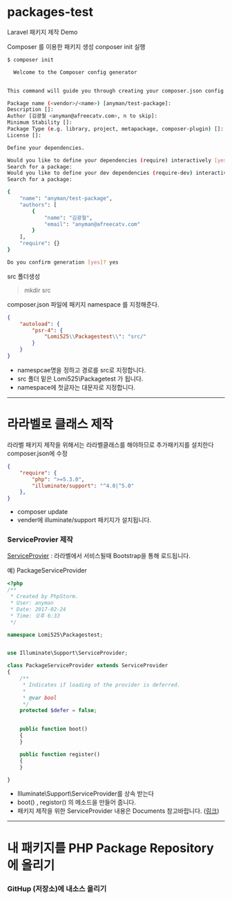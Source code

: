 # packages-test
Laravel 패키지 제작 Demo


Composer 를 이용한 패키지 생성
conposer init 실행

```bash
$ composer init

  Welcome to the Composer config generator


This command will guide you through creating your composer.json config.

Package name (<vendor>/<name>) [anyman/test-package]:
Description []:
Author [김광철 <anyman@afreecatv.com>, n to skip]:
Minimum Stability []:
Package Type (e.g. library, project, metapackage, composer-plugin) []:
License []:

Define your dependencies.

Would you like to define your dependencies (require) interactively [yes]?
Search for a package:
Would you like to define your dev dependencies (require-dev) interactively [yes]?
Search for a package:

{
    "name": "anyman/test-package",
    "authors": [
        {
            "name": "김광철",
            "email": "anyman@afreecatv.com"
        }
    ],
    "require": {}
}

Do you confirm generation [yes]? yes
```

src 폴더생성
> mkdir src


composer.json 파일에 패키지 namespace 를 지정해준다.
```json
{
    "autoload": {
        "psr-4": {
            "Lomi525\\Packagestest\\": "src/"
        }
    }
}

```
* namespcae명을 정하고 경로를 src로 지정합니다.
* src 폴더 밑은 Lomi525\Packagetest 가 됩니다.
* namespace에 첫글자는 대문자로 지정합니다.



-----------------
# 라라벨로 클래스 제작


라라벨 패키지 제작을 위해서는  라라벨클래스를 해야하므로 추가패키지를 설치한다
composer.json에 수정
```json
{
    "require": {
        "php": ">=5.3.0",
        "illuminate/support": "^4.0|^5.0"
    },
}
```
* composer update
* vender에 illuminate/support 패키지가 설치됩니다.



### ServiceProvier 제작
[ServiceProvier](https://laravel.kr/docs/5.0/providers) : 라라벨에서 서비스될때 Bootstrap을 통해 로드됩니다.

예) PackageServiceProvider
```php
<?php
/**
 * Created by PhpStorm.
 * User: anyman
 * Date: 2017-02-24
 * Time: 오후 6:33
 */

namespace Lomi525\Packagestest;


use Illuminate\Support\ServiceProvider;

class PackageServiceProvider extends ServiceProvider
{
    /**
     * Indicates if loading of the provider is deferred.
     *
     * @var bool
     */
    protected $defer = false;


    public function boot()
    {
    }

    public function register()
    {
    }

}
```
* Illuminate\Support\ServiceProvider를 상속 받는다
* boot() , registor() 의 메소드을 만들어 줍니다.
* 패키지 제작을 위한 ServiceProvider 내용은 Documents 참고바랍니다. ([링크](https://laravel.kr/docs/5.4/packages))




-----------------
# 내 패키지를  PHP Package Repository 에 올리기

### GitHup (저장소)에 내소스 올리기





